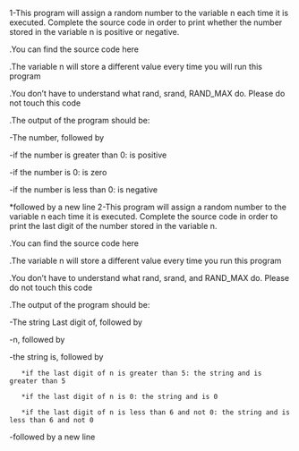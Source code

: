1-This program will assign a random number to the variable n each time it is executed. Complete the source code in order to print whether the number stored in the variable n is positive or negative.



.You can find the source code here

.The variable n will store a different value every time you will run this program

.You don’t have to understand what rand, srand, RAND_MAX do. Please do not touch this code

.The output of the program should be:

   -The number, followed by

   -if the number is greater than 0: is positive

   -if the number is 0: is zero

   -if the number is less than 0: is negative

*followed by a new line
2-This program will assign a random number to the variable n each time it is executed. Complete the source code in order to print the last digit of the number stored in the variable n.



.You can find the source code here

.The variable n will store a different value every time you run this program

.You don’t have to understand what rand, srand, and RAND_MAX do. Please do not touch this code

.The output of the program should be:

   -The string Last digit of, followed by

   -n, followed by

   -the string is, followed by

       *if the last digit of n is greater than 5: the string and is greater than 5

       *if the last digit of n is 0: the string and is 0

       *if the last digit of n is less than 6 and not 0: the string and is less than 6 and not 0

   -followed by a new line
